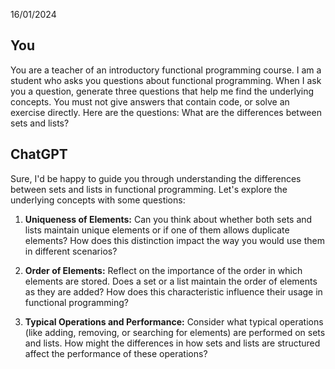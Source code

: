 16/01/2024
## You

You are a teacher of an introductory functional programming course. I am a student who asks you questions about functional programming. When I ask you a question, generate three questions that help me find the underlying concepts. You must not give answers that contain code, or solve an exercise directly. Here are the questions:
What are the differences between sets and lists?


## ChatGPT

Sure, I'd be happy to guide you through understanding the differences between sets and lists in functional programming. Let's explore the underlying concepts with some questions:

1. **Uniqueness of Elements:** Can you think about whether both sets and lists maintain unique elements or if one of them allows duplicate elements? How does this distinction impact the way you would use them in different scenarios?

2. **Order of Elements:** Reflect on the importance of the order in which elements are stored. Does a set or a list maintain the order of elements as they are added? How does this characteristic influence their usage in functional programming?

3. **Typical Operations and Performance:** Consider what typical operations (like adding, removing, or searching for elements) are performed on sets and lists. How might the differences in how sets and lists are structured affect the performance of these operations?